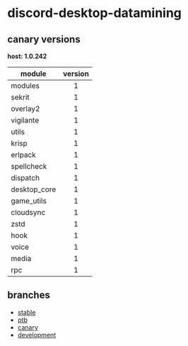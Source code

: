 # discord-desktop-datamining

## canary versions

**host: 1.0.242**

| module | version |
| ------ | :-----: |
| modules | 1 |
| sekrit | 1 |
| overlay2 | 1 |
| vigilante | 1 |
| utils | 1 |
| krisp | 1 |
| erlpack | 1 |
| spellcheck | 1 |
| dispatch | 1 |
| desktop_core | 1 |
| game_utils | 1 |
| cloudsync | 1 |
| zstd | 1 |
| hook | 1 |
| voice | 1 |
| media | 1 |
| rpc | 1 |

## branches

- [stable](https://github.com/OpenAsar/discord-desktop-datamining/tree/stable)
- [ptb](https://github.com/OpenAsar/discord-desktop-datamining/tree/ptb)
- [canary](https://github.com/OpenAsar/discord-desktop-datamining/tree/canary)
- [development](https://github.com/OpenAsar/discord-desktop-datamining/tree/development)